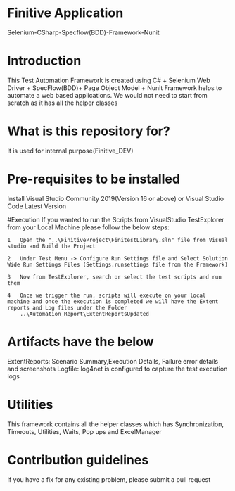 # Finitive Application 

Selenium-CSharp-Specflow(BDD)-Framework-Nunit

# Introduction
This Test Automation Framework is created using C# + Selenium Web Driver + SpecFlow(BDD)+ Page Object Model + Nunit
Framework helps to automate a web based applications. We would not need to start from scratch as it has all the helper classes

# What is this repository for?
It is used for internal purpose(Finitive_DEV)

# Pre-requisites to be installed

Install Visual Studio Community 2019(Version 16 or above) or Visual Studio Code Latest Version

#Execution
If you wanted to run the Scripts from VisualStudio TestExplorer from your Local Machine please follow the below steps:

    1   Open the "..\FinitiveProject\FinitestLibrary.sln" file from Visual studio and Build the Project
	
	2   Under Test Menu -> Configure Run Settings file and Select Solution Wide Run Settings Files (Settings.runsettings file from the Framework)
	
	3   Now from TestExplorer, search or select the test scripts and run them
	
	4   Once we trigger the run, scripts will execute on your local machine and once the execution is completed we will have the Extent reports and Log files under the Folder 
	    ..\Automation_Report\ExtentReportsUpdated
		

# Artifacts have the below
ExtentReports:
Scenario Summary,Execution Details, Failure error details and screenshots
Logfile:
log4net is configured to capture the test execution logs

# Utilities
This framework contains all the helper classes which has Synchronization, Timeouts, Utilities, Waits, Pop ups and ExcelManager

# Contribution guidelines
If you have a fix for any existing problem, please submit a pull request


